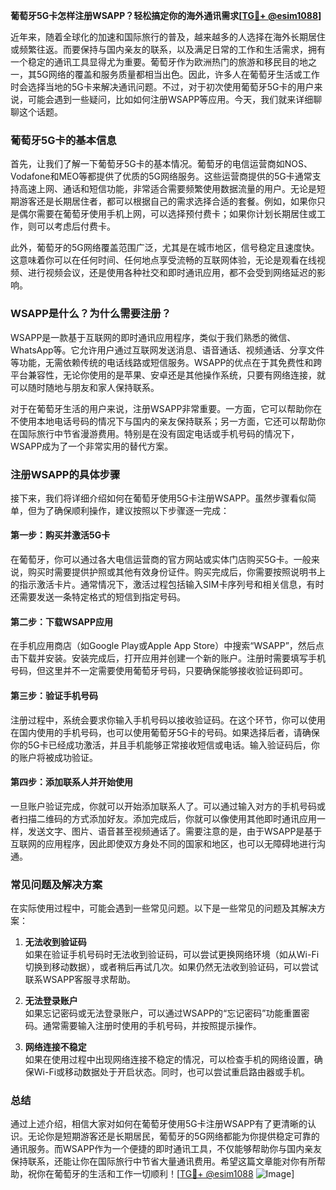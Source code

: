 **葡萄牙5G卡怎样注册WSAPP？轻松搞定你的海外通讯需求[[TG💪+ @esim1088](https://t.me/s/esim1088)]**

近年来，随着全球化的加速和国际旅行的普及，越来越多的人选择在海外长期居住或频繁往返。而要保持与国内亲友的联系，以及满足日常的工作和生活需求，拥有一个稳定的通讯工具显得尤为重要。葡萄牙作为欧洲热门的旅游和移民目的地之一，其5G网络的覆盖和服务质量都相当出色。因此，许多人在葡萄牙生活或工作时会选择当地的5G卡来解决通讯问题。不过，对于初次使用葡萄牙5G卡的用户来说，可能会遇到一些疑问，比如如何注册WSAPP等应用。今天，我们就来详细聊聊这个话题。

### 葡萄牙5G卡的基本信息

首先，让我们了解一下葡萄牙5G卡的基本情况。葡萄牙的电信运营商如NOS、Vodafone和MEO等都提供了优质的5G网络服务。这些运营商提供的5G卡通常支持高速上网、通话和短信功能，非常适合需要频繁使用数据流量的用户。无论是短期游客还是长期居住者，都可以根据自己的需求选择合适的套餐。例如，如果你只是偶尔需要在葡萄牙使用手机上网，可以选择预付费卡；如果你计划长期居住或工作，则可以考虑后付费卡。

此外，葡萄牙的5G网络覆盖范围广泛，尤其是在城市地区，信号稳定且速度快。这意味着你可以在任何时间、任何地点享受流畅的互联网体验，无论是观看在线视频、进行视频会议，还是使用各种社交和即时通讯应用，都不会受到网络延迟的影响。

### WSAPP是什么？为什么需要注册？

WSAPP是一款基于互联网的即时通讯应用程序，类似于我们熟悉的微信、WhatsApp等。它允许用户通过互联网发送消息、语音通话、视频通话、分享文件等功能，无需依赖传统的电话线路或短信服务。WSAPP的优点在于其免费性和跨平台兼容性，无论你使用的是苹果、安卓还是其他操作系统，只要有网络连接，就可以随时随地与朋友和家人保持联系。

对于在葡萄牙生活的用户来说，注册WSAPP非常重要。一方面，它可以帮助你在不使用本地电话号码的情况下与国内的亲友保持联系；另一方面，它还可以帮助你在国际旅行中节省漫游费用。特别是在没有固定电话或手机号码的情况下，WSAPP成为了一个非常实用的替代方案。

### 注册WSAPP的具体步骤

接下来，我们将详细介绍如何在葡萄牙使用5G卡注册WSAPP。虽然步骤看似简单，但为了确保顺利操作，建议按照以下步骤逐一完成：

#### 第一步：购买并激活5G卡

在葡萄牙，你可以通过各大电信运营商的官方网站或实体门店购买5G卡。一般来说，购买时需要提供护照或其他有效身份证件。购买完成后，你需要按照说明书上的指示激活卡片。通常情况下，激活过程包括输入SIM卡序列号和相关信息，有时还需要发送一条特定格式的短信到指定号码。

#### 第二步：下载WSAPP应用

在手机应用商店（如Google Play或Apple App Store）中搜索“WSAPP”，然后点击下载并安装。安装完成后，打开应用并创建一个新的账户。注册时需要填写手机号码，但这里并不一定需要使用葡萄牙号码，只要确保能够接收验证码即可。

#### 第三步：验证手机号码

注册过程中，系统会要求你输入手机号码以接收验证码。在这个环节，你可以使用在国内使用的手机号码，也可以使用葡萄牙5G卡的号码。如果选择后者，请确保你的5G卡已经成功激活，并且手机能够正常接收短信或电话。输入验证码后，你的账户将被成功验证。

#### 第四步：添加联系人并开始使用

一旦账户验证完成，你就可以开始添加联系人了。可以通过输入对方的手机号码或者扫描二维码的方式添加好友。添加完成后，你就可以像使用其他即时通讯应用一样，发送文字、图片、语音甚至视频通话了。需要注意的是，由于WSAPP是基于互联网的应用程序，因此即使双方身处不同的国家和地区，也可以无障碍地进行沟通。

### 常见问题及解决方案

在实际使用过程中，可能会遇到一些常见问题。以下是一些常见的问题及其解决方案：

1. **无法收到验证码**  
   如果在验证手机号码时无法收到验证码，可以尝试更换网络环境（如从Wi-Fi切换到移动数据），或者稍后再试几次。如果仍然无法收到验证码，可以尝试联系WSAPP客服寻求帮助。

2. **无法登录账户**  
   如果忘记密码或无法登录账户，可以通过WSAPP的“忘记密码”功能重置密码。通常需要输入注册时使用的手机号码，并按照提示操作。

3. **网络连接不稳定**  
   如果在使用过程中出现网络连接不稳定的情况，可以检查手机的网络设置，确保Wi-Fi或移动数据处于开启状态。同时，也可以尝试重启路由器或手机。

### 总结

通过上述介绍，相信大家对如何在葡萄牙使用5G卡注册WSAPP有了更清晰的认识。无论你是短期游客还是长期居民，葡萄牙的5G网络都能为你提供稳定可靠的通讯服务。而WSAPP作为一个便捷的即时通讯工具，不仅能够帮助你与国内亲友保持联系，还能让你在国际旅行中节省大量通讯费用。希望这篇文章能对你有所帮助，祝你在葡萄牙的生活和工作一切顺利！[[TG💪+ @esim1088](https://t.me/s/esim1088) ![Image](https://i.postimg.cc/4NQfJmqS/Snipaste-2025-05-13-00-14-12.png)]
